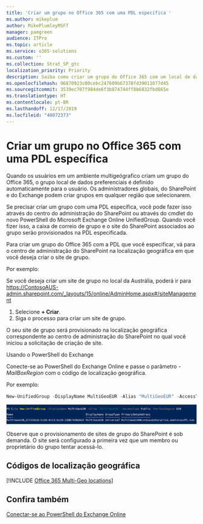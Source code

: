 ```yaml
---
title: 'Criar um grupo no Office 365 com uma PDL específica '
ms.author: mikeplum
author: MikePlumleyMSFT
manager: pamgreen
audience: ITPro
ms.topic: article
ms.service: o365-solutions
ms.custom: ''
ms.collection: Strat_SP_gtc
localization_priority: Priority
description: Saiba como criar um grupo do Office 365 com um local de dados preferencial especificado em um ambiente multigeógrafico.
ms.openlocfilehash: 96870923c00cebc247609b67378fd39011077d45
ms.sourcegitcommit: 3539ec707f984de6f3b874744ff8b6832fbd665e
ms.translationtype: HT
ms.contentlocale: pt-BR
ms.lasthandoff: 12/17/2019
ms.locfileid: "40072373"
---
```

# <a name="create-an-office-365-group-with-a-specific-pdl"></a>Criar um grupo no Office 365 com uma PDL específica 

Quando os usuários em um ambiente multigeógrafico criam um grupo do Office 365, o grupo local de dados preferenciais é definido automaticamente para o usuário. Os administradores globais, do SharePoint e do Exchange podem criar grupos em qualquer região que selecionarem. 

Se precisar criar um grupo com uma PDL específica, você pode fazer isso através do centro do administração do SharePoint ou através do cmdlet do novo PowerShell do Microsoft Exchange Online UnifiedGroup. Quando você fizer isso, a caixa de correio de grupo e o site do SharePoint associados ao grupo serão provisionados na PDL especificada.

Para criar um grupo do Office 365 com a PDL que você especificar, vá para o centro de administração do SharePoint na localização geográfica em que você deseja criar o site de grupo.

Por exemplo:

Se você deseja criar um site de grupo no local da Austrália, poderá ir para https://ContosoAUS-admin.sharepoint.com/_layouts/15/online/AdminHome.aspx#/siteManagement 

1. Selecione **+ Criar**.
2. Siga o processo para criar um site de grupo.

O seu site de grupo será provisionado na localização geográfica correspondente ao centro de administração do SharePoint no qual você iniciou a solicitação de criação de site. 

Usando o PowerShell do Exchange 

Conecte-se ao PowerShell do Exchange Online e passe o parâmetro *-MailBoxRegion* com o código de localização geográfica.

Por exemplo: 

```PowerShell
New-UnifiedGroup -DisplayName MultiGeoEUR -Alias "MultiGeoEUR" -AccessType Public -MailboxRegion EUR 
```

![O Cmdlet do PowerShell de captura de tela do novo UnifiedGroup com sintaxe](media/multi-geo-new-group-with-pdl-powershell.png)

Observe que o provisionamento de sites de grupo do SharePoint é sob demanda. O site será configurado a primeira vez que um membro ou proprietário do grupo tentar acessá-lo.

## <a name="geo-location-codes"></a>Códigos de localização geográfica

[!INCLUDE [Office 365 Multi-Geo locations](includes/office-365-multi-geo-locations.md)]

## <a name="see-also"></a>Confira também

[Conectar-se ao PowerShell do Exchange Online ](https://docs.microsoft.com/powershell/exchange/exchange-online/connect-to-exchange-online-powershell/connect-to-exchange-online-powershell)
